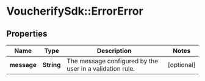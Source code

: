 # VoucherifySdk::ErrorError

## Properties

| Name | Type | Description | Notes |
| ---- | ---- | ----------- | ----- |
| **message** | **String** | The message configured by the user in a validation rule. | [optional] |

